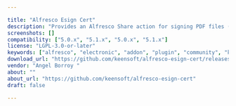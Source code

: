 ```yaml
---

title: "Alfresco Esign Cert"
description: "Provides an Alfresco Share action for signing PDF files (PAdES-BES format) and any other file (CAdES-BES format detached) via java applet (@firma miniApplet, opensource at https://github.com/ctt-gob-es/clienteafirma ) or local application AutoFirma by protocol ( http://forja-ctt.administracionelectronica.gob.es/web/clienteafirma ) where applets are not possible (i. e. Google Chrome). This module uses a software digital certificate or a cryptographic hardware supported by a smart card installed on the computer of the user. AutoFirma local application is currently supported only for Windows, but Mac OS and Linux versions are on the roadmap. This Windows application shall be installed before using the addon."
screenshots: []
compatibility: ["5.0.x", "5.1.x", "5.0.x", "5.1.x"]
license: "LGPL-3.0-or-later"
keywords: ["alfresco", "electronic", "addon", "plugin", "community", "keensoft", "signature"]
download_url: "https://github.com/keensoft/alfresco-esign-cert/releases"
vendor: "Angel Borroy ‌"
about: ""
about_url: "https://github.com/keensoft/alfresco-esign-cert"
draft: false

---
```

